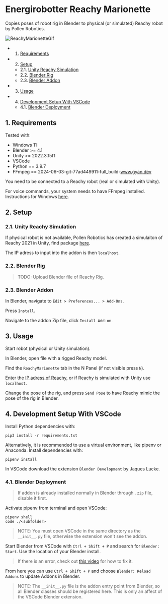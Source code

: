 # Energirobotter Reachy Marionette

Copies poses of robot rig in Blender to physical (or simulated) Reachy robot by Pollen Robotics.

![ReachyMarionetteGif](docs/ReachyMarionette.gif)

<!-- vscode-markdown-toc -->
* 1. [Requirements](#Requirements)
* 2. [Setup](#Setup)
	* 2.1. [Unity Reachy Simulation](#UnityReachySimulation)
	* 2.2. [Blender Rig](#BlenderRig)
	* 2.3. [Blender Addon](#BlenderAddon)
* 3. [Usage](#Usage)
* 4. [Development Setup With VSCode](#DevelopmentSetupWithVSCode)
	* 4.1. [Blender Deployment](#BlenderDeployment)

<!-- vscode-markdown-toc-config
	numbering=true
	autoSave=true
	/vscode-markdown-toc-config -->
<!-- /vscode-markdown-toc -->

##  1. <a name='Requirements'></a>Requirements
Tested with:
- Windows 11
- Blender >= 4.1
- Unity >= 2022.3.15f1
- VSCode
- Python == 3.9.7
- FFmpeg == 2024-06-03-git-77ad449911-full_build-www.gyan.dev

You need to be connected to a Reachy robot (real or simulated with Unity).

For voice commands, your system needs to have FFmpeg installed. Instructions for Windows [here](https://www.geeksforgeeks.org/how-to-install-ffmpeg-on-windows/). 


##  2. <a name='Setup'></a>Setup 

###  2.1. <a name='UnityReachySimulation'></a>Unity Reachy Simulation

If physical robot is not available, Pollen Robotics has created a simulaiton of Reachy 2021 in Unity, find package [here](https://github.com/pollen-robotics/reachy2021-unity-package).

The IP adress to input into the addon is then `localhost`.

###  2.2. <a name='BlenderRig'></a>Blender Rig

> TODO: Upload Blender file of Reachy Rig.


###  2.3. <a name='BlenderAddon'></a>Blender Addon



In Blender, navigate to `Edit > Preferences... > Add-Ons`.

Press `Install`.

Navigate to the addon Zip file, click `Install Add-on`.

##  3. <a name='Usage'></a>Usage

Start robot (physical or Unity simulation).

In Blender, open file with a rigged Reachy model.

Find the `ReachyMarionette` tab in the N Panel (if not visible press `N`).

Enter the [IP adress of Reachy](https://docs.pollen-robotics.com/sdk/getting-started/finding-ip/), or if Reachy is simulated with Unity use `localhost`.

Change the pose of the rig, and press `Send Pose` to have Reachy mimic the pose of the rig in Blender.

##  4. <a name='DevelopmentSetupWithVSCode'></a>Development Setup With VSCode

Install Python dependencies with:
```
pip3 install -r requirements.txt
```

Alternatively, it is recommended to use a virtual environment, like pipenv or Anaconda. Install dependencies with:
```
pipenv install
```

In VSCode download the extension `Blender Development` by Jaques Lucke. 

###  4.1. <a name='BlenderDeployment'></a>Blender Deployment

> If addon is already installed normally in Blender through `.zip` file, disable it first.

Activate pipenv from terminal and open VSCode:
```
pipenv shell
code ./<subfolder>
```
> NOTE: You must open VSCode in the same directory as the `__init__.py` file, otherwise the extension won't see the addon. 

Start Blender  from VSCode with `Ctrl + Shift + P` and search for `Blender: Start`. Use the location of your Blender install. 
> If there is an error, check out [this video](https://youtu.be/YUytEtaVrrc?t=469) for how to fix it.

From here you can use `Ctrl + Shift + P` and choose `Blender: Reload Addons` to update Addons in Blender.

> NOTE: The `__init__.py` file is the addon entry point from Blender, so all Blender classes should be registered here. This is only an affect of the VSCode Blender extension.
